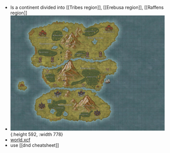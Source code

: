 - Is a continent divided into [[Tribes region]], [[Erebusa region]], [[Raffens region]]
- ![world.jpg](../assets/world_1727967714617_0.jpg){:height 592, :width 778}
- [world.xcf](../assets/world_1727967754020_0.xcf)
- use [[dnd cheatsheet]]